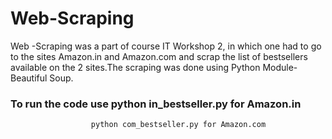 # Web-Scraping
Web -Scraping was a part of course IT Workshop 2, in which one had to go to the sites Amazon.in and Amazon.com and scrap the list of bestsellers available on the 2 sites.The scraping was done using Python Module-Beautiful Soup.
### To run the code use python in_bestseller.py for Amazon.in 
                      python com_bestseller.py for Amazon.com
